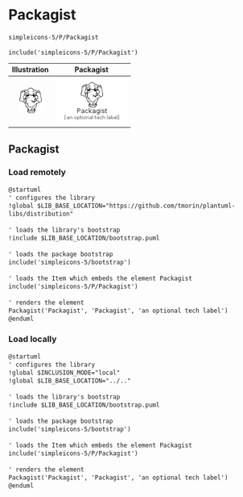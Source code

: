 # Packagist


```text
simpleicons-5/P/Packagist
```

```text
include('simpleicons-5/P/Packagist')
```



| Illustration | Packagist |
| :---: | :---: |
| ![illustration for Illustration](../../simpleicons-5/P/Packagist.png) | ![illustration for Packagist](../../simpleicons-5/P/Packagist.Local.png) |




## Packagist

### Load remotely
```plantuml
@startuml
' configures the library
!global $LIB_BASE_LOCATION="https://github.com/tmorin/plantuml-libs/distribution"

' loads the library's bootstrap
!include $LIB_BASE_LOCATION/bootstrap.puml

' loads the package bootstrap
include('simpleicons-5/bootstrap')

' loads the Item which embeds the element Packagist
include('simpleicons-5/P/Packagist')

' renders the element
Packagist('Packagist', 'Packagist', 'an optional tech label')
@enduml
```

### Load locally
```plantuml
@startuml
' configures the library
!global $INCLUSION_MODE="local"
!global $LIB_BASE_LOCATION="../.."

' loads the library's bootstrap
!include $LIB_BASE_LOCATION/bootstrap.puml

' loads the package bootstrap
include('simpleicons-5/bootstrap')

' loads the Item which embeds the element Packagist
include('simpleicons-5/P/Packagist')

' renders the element
Packagist('Packagist', 'Packagist', 'an optional tech label')
@enduml
```

